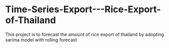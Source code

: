 # Time-Series-Export---Rice-Export-of-Thailand
This project is to forecast the amount of rice export of thailand by adopting sarima model with rolling forecast
